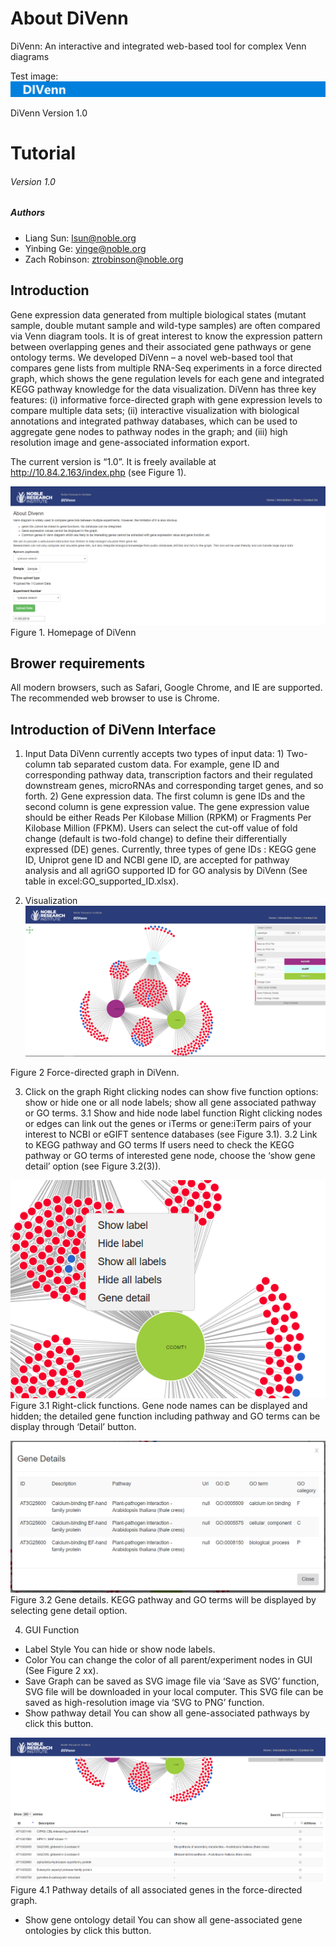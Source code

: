# About DiVenn
DiVenn: An interactive and integrated web-based tool for complex Venn diagrams

Test image:
![alt text](./image/navbackground.png)

>>>>>>>>>>>>>>>>>>>>>>>>>>>>>>>>>>>>>>>>>>>>>>>>>>>>>>>>>>>>>>>>>>>>>>



DiVenn
Version 1.0
# Tutorial
###### Version 1.0

##### Authors
- Liang Sun: lsun@noble.org
- Yinbing Ge: yinge@noble.org
- Zach Robinson: ztrobinson@noble.org



 
## Introduction
Gene expression data generated from multiple biological states (mutant sample, double mutant sample and wild-type samples) are often compared via Venn diagram tools. It is of great interest to know the expression pattern between overlapping genes and their associated gene pathways or gene ontology terms. We developed DiVenn – a novel web-based tool that compares gene lists from multiple RNA-Seq experiments in a force directed graph, which shows the gene regulation levels for each gene and integrated KEGG pathway knowledge for the data visualization. DiVenn has three key features: (i) informative force-directed graph with gene expression levels to compare multiple data sets; (ii) interactive visualization with biological annotations and integrated pathway databases, which can be used to aggregate gene nodes to pathway nodes in the graph; and (iii) high resolution image and gene-associated information export.


The current version is “1.0”. 
It is freely available at http://10.84.2.163/index.php (see Figure 1). 

 
![Home Page](./image/tutorial/homepage.PNG)
 Figure 1. Homepage of DiVenn


## Brower requirements
All modern browsers, such as Safari, Google Chrome, and IE are supported. The recommended web browser to use is Chrome. 

## Introduction of DiVenn Interface
1.	Input Data
DiVenn currently accepts two types of input data: 1) Two-column tab separated custom data. For example, gene ID and corresponding pathway data, transcription factors and their regulated downstream genes, microRNAs and corresponding target genes, and so forth. 2) Gene expression data. The first column is gene IDs and the second column is gene expression value. The gene expression value should be either Reads Per Kilobase Million (RPKM) or Fragments Per Kilobase Million (FPKM). Users can select the cut-off value of fold change (default is two-fold change) to define their differentially expressed (DE) genes. Currently, three types of gene IDs : KEGG gene ID, Uniprot gene ID  and NCBI gene ID, are accepted for pathway analysis and all agriGO  supported ID for GO analysis by DiVenn (See table in excel:GO_supported_ID.xlsx).


2.	Visualization
![Visualization Example](./image/tutorial/force-directed-graph.PNG)

 
Figure 2 Force-directed graph in DiVenn.




3.	Click on the graph
Right clicking nodes can show five function options: show or hide one or all node labels; show all gene associated pathway or GO terms.
3.1	Show and hide node label function
Right clicking nodes or edges can link out the genes or iTerms or gene:iTerm pairs of your interest to NCBI or eGIFT sentence databases (see Figure 3.1).
3.2	Link to KEGG pathway and GO terms
If users need to check the KEGG pathway or GO terms of interested gene node, choose the ‘show gene detail’ option (see Figure 3.2(3)).

 
![Right-Click Example](./image/tutorial/clickGraph.PNG)
Figure 3.1 Right-click functions. Gene node names can be displayed and hidden; the detailed gene function including pathway and GO terms can be display through ‘Detail’ button.


![Gene Detail Example](./image/tutorial/geneDetail.PNG) 
Figure 3.2 Gene details. KEGG pathway and GO terms will be displayed by selecting gene detail option.

4.	GUI Function
-	Label Style
You can hide or show node labels. 
-	Color
You can change the color of all parent/experiment nodes in GUI (See Figure 2 xx).
-	Save
Graph can be saved as SVG image file via ‘Save as SVG’ function, SVG file will be downloaded in your local computer. This SVG file can be saved as high-resolution image via ‘SVG to PNG’ function. 
-	Show pathway detail
You can show all gene-associated pathways by click this button.
 
![Pathway Example](./image/tutorial/pathwayTable.PNG)
Figure 4.1 Pathway details of all associated genes in the force-directed graph.

-	Show gene ontology detail
You can show all gene-associated gene ontologies by click this button.



